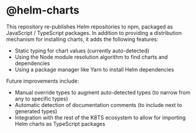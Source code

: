 # @helm-charts

This repository re-publishes Helm repositories to npm, packaged as JavaScript / TypeScript packages. In addition to providing a distribution mechanism for installing charts, it adds the following features:

- Static typing for chart values (currently auto-detected)
- Using the Node module resolution algorithm to find charts and dependencies
- Using a package manager like Yarn to install Helm dependencies

Future improvements include:

- Manual override types to augment auto-detected types (to narrow from any to specific types)
- Automatic detection of documentation comments (to include next to generated types)
- Integration with the rest of the K8TS ecosystem to allow for importing Helm charts as TypeScript packages

